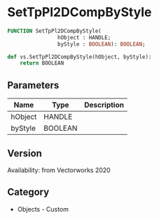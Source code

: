 # SetTpPl2DCompByStyle

```pascal
FUNCTION SetTpPl2DCompByStyle(
				hObject : HANDLE;
				byStyle : BOOLEAN): BOOLEAN;
```

```python
def vs.SetTpPl2DCompByStyle(hObject, byStyle):
    return BOOLEAN
```

## Parameters
|Name|Type|Description|
|---|---|---|
|hObject|HANDLE|   |
|byStyle|BOOLEAN|   |

## Version
Availability: from Vectorworks 2020

## Category
* Objects - Custom

